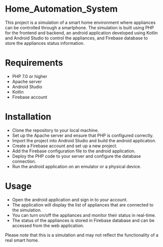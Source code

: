 # Home_Automation_System

This project is a simulation of a smart home environment where appliances can be controlled through a smartphone. The simulation is built using PHP for the frontend and backend, an android application developed using Kotlin and Android Studio to control the appliances, and Firebase database to store the appliances status information.

# Requirements
- PHP 7.0 or higher
- Apache server
- Android Studio
- Kotlin
- Firebase account

# Installation
- Clone the repository to your local machine.
- Set up the Apache server and ensure that PHP is configured correctly.
- Import the project into Android Studio and build the android application.
- Create a Firebase account and set up a new project.
- Add the Firebase configuration file to the android application.
- Deploy the PHP code to your server and configure the database connection.
- Run the android application on an emulator or a physical device.
# Usage
- Open the android application and sign in to your account.
- The application will display the list of appliances that are connected to the simulation.
- You can turn on/off the appliances and monitor their status in real-time.
- The status of the appliances is stored in Firebase database and can be accessed from the web application.

Please note that this is a simulation and may not reflect the functionality of a real smart home.
